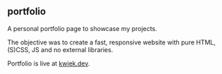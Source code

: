 ## portfolio
A personal portfolio page to showcase my projects. 

The objective was to create a fast, responsive website with pure HTML, (S)CSS, JS and no external libraries.

Portfolio is live at [kwiek.dev](https://www.kwiek.dev).